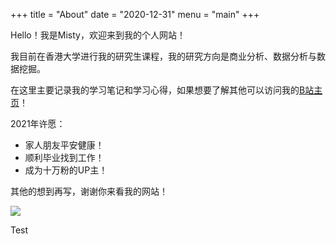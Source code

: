 +++
title = "About"
date = "2020-12-31"
menu = "main"
+++

Hello！我是Misty，欢迎来到我的个人网站！

我目前在香港大学进行我的研究生课程，我的研究方向是商业分析、数据分析与数据挖掘。

在这里主要记录我的学习笔记和学习心得，如果想要了解其他可以访问我的[B站主页](https://space.bilibili.com/1215569613)！

2021年许愿：
* 家人朋友平安健康！
* 顺利毕业找到工作！
* 成为十万粉的UP主！

其他的想到再写，谢谢你来看我的网站！

![](https://raw.githubusercontent.com/M1styDay/image_hosting/master/hugo_images/IMG_0295.JPG)


Test